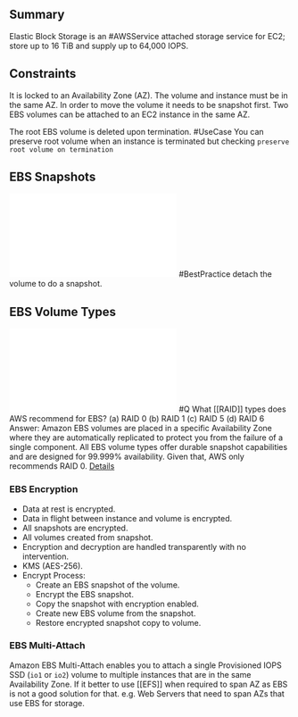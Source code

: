 ## Summary
Elastic Block Storage is an #AWSService attached storage service for EC2; store up to 16 TiB and supply up to 64,000 IOPS.
## Constraints
It is locked to an Availability Zone (AZ). The volume and instance must be in the same AZ. In order to move the volume it needs to be snapshot first. Two EBS volumes can be attached to an EC2 instance in the same AZ.

The root EBS volume is deleted upon termination. #UseCase You can preserve root volume when an instance is terminated but checking `preserve root volume on termination`  

## EBS Snapshots
![EBSSnapshots](EBSSnapshots.md#Summary)
#BestPractice detach the volume to do a snapshot. 
## EBS Volume Types
![EBS Volume Types](EBS%20Volume%20Types.md#Summary)
#Q What [[RAID]] types does AWS  recommend for EBS?
(a) RAID 0
(b) RAID 1
(c) RAID 5
(d) RAID 6
Answer: Amazon EBS volumes are placed in a specific Availability Zone where they are automatically replicated to protect you from the failure of a single component. All EBS volume types offer durable snapshot capabilities and are designed for 99.999% availability. Given that, AWS only recommends RAID 0. [Details](https://docs.aws.amazon.com/AWSEC2/latest/UserGuide/raid-config.html) 

### EBS Encryption
- Data at rest is encrypted.
- Data in flight between instance and volume is encrypted.
- All snapshots are encrypted.
- All volumes created from snapshot.
- Encryption and decryption are handled transparently with no intervention.
- KMS (AES-256).
- Encrypt Process:
	- Create an EBS snapshot of the volume.
	- Encrypt the EBS snapshot.
	- Copy the snapshot with encryption enabled.
	- Create new EBS volume from the snapshot.
	- Restore encrypted snapshot copy to volume.
### EBS Multi-Attach
Amazon EBS Multi-Attach enables you to attach a single Provisioned IOPS SSD (`io1` or `io2`) volume to multiple instances that are in the same Availability Zone.
If it better to use [[EFS]] when required to span AZ as EBS is not a good solution for that. e.g. Web Servers that need to span AZs that use EBS for storage.
